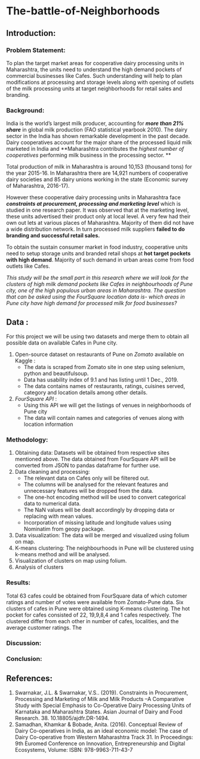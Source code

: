 # The-battle-of-Neighborhoods

## Introduction: 

### Problem Statement:
To plan the target market areas for cooperative dairy processing units in Maharashtra, the units need to understand the high demand pockets of commercial businesses like Cafes. Such understanding will help to plan modifications at processing and storage levels along with opening of outlets of the milk processing units at target neighborhoods for retail sales and branding.

### Background:
India is the world’s largest milk producer, accounting for ***more than 21% share*** in global milk production (FAO statistical yearbook 2010). The dairy sector in the India has shown remarkable development in the past decade. Dairy cooperatives account for the major share of the processed liquid milk marketed in India and **Maharashtra contributes the 
_highest number of cooperatives_ performing milk business in the processing sector. **

Total production of milk in Maharashtra is around 10,153 (thousand tons) for the year 2015-16. In Maharashtra there are 14,921 numbers of cooperative dairy societies and 85 dairy unions working in the state (Economic survey of Maharashtra, 2016-17).

However these cooperative dairy processing units in Maharashtra face ***constraints at procurement, processing and marketing level*** which is studied in one research paper. It was observed that at the marketing level, these units advertised their product only at local level. A very few had their own out lets at various places of Maharashtra. Majority of them did not have a wide distribution network. In turn processed milk suppliers **failed to do branding and successful retail sales.**

To obtain the sustain consumer market in food industry, cooperative units need to setup storage units and branded retail shops at **hot target pockets with high demand**. Majority of such demand in urban areas come from food outlets like Cafes. 

*This study will be the small part in this research where we will look for the clusters of high milk demand pockets like Cafes in neighbourhoods of Pune city, one of the high populous urban areas in Maharashtra. The question that can be asked using the FourSquare location data is- which areas in Pune city have high demand for processed milk for food businesses?*

## Data :

For this project we will be using two datasets and merge them to obtain all possible data on available Cafes in Pune city.
1.	Open-source dataset on restaurants of Pune on *Zomato* available on Kaggle : 
	- The data is scraped from Zomato site in one step using selenium, python and beautifulsoup. 
	- Data has usability index of 9.1 and has listing until 1 Dec., 2019.
	- The data contains names of restaurants, ratings, cuisines served, category and location details among other details.
2.	*FourSquare API* :
	- Using this API we will get the listings of venues in neighborhoods of Pune city
	- The data will contain names and categories of venues along with location information
  
### Methodology:
1.	Obtaining data: Datasets will be obtained from respective sites mentioned above. The data obtained from FourSquare API will be converted from JSON to pandas dataframe for further use. 
2.	Data cleaning and processing: 
	- The relevant data on Cafes only will be filtered out. 
	- The columns will be analysed for the relevant features and unnecessary features will be dropped from the data.
	- The one-hot encoding method will be used to convert categorical data to numerical data. 
	- The NaN values will be dealt accordingly by dropping data or replacing with mean values.
	- Incorporation of missing latitude and longitude values using Nominatim from geopy package.
3.	Data visualization: The data will be merged and visualized using folium on map.
4.	K-means clustering: The neighbourhoods in Pune will be clustered using k-means method and will be analysed.
5.	Visualization of clusters on map using folium.
6. 	Analysis of clusters

### Results:

Total 63 cafes could be obtained from FourSquare data of which cutomer ratings and number of votes were available from Zomato-Pune data.
Six clusters of cafes in Pune were obtained using K-means clustering. The hot pocket for cafes consisted of 22, 19,9,8,4 and 1 cafes respectively. The clustered differ from each other in number of cafes, localities, and the average customer ratings.
The 

### Discussion:

### Conclusion:


## References:
1. Swarnakar, J.L. & Swarnakar, V.S.. (2019). Constraints in Procurement, Processing and Marketing of Milk and Milk Products –A Comparative Study with Special Emphasis to Co-Operative Dairy Processing Units of Karnataka and Maharashtra States. Asian Journal of Dairy and Food Research. 38. 10.18805/ajdfr.DR-1494. 
2. Samadhan, Khamkar & Bobade, Anita. (2016). Conceptual Review of Dairy Co-operatives in India, as an ideal economic model: The case of Dairy Co-operative from Western Maharashtra Track 31. In Proceedings: 9th Euromed Conference on Innovation, Entrepreneurship and Digital Ecosystems, Volume: ISBN: 978-9963-711-43-7

